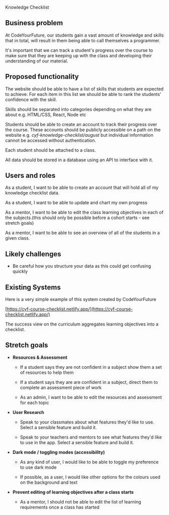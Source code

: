 Knowledge Checklist

## Business problem

At CodeYourFuture, our students gain a vast amount of knowledge and
skills that in total, will result in them being able to call themselves
a programmer.

It's important that we can track a student\'s progress over the course
to make sure that they are keeping up with the class and developing
their understanding of our material.

## Proposed functionality

The website should be able to have a list of skills that students are
expected to achieve. For each item in this list we should be able to
rank the students' confidence with the skill.

Skills should be separated into categories depending on what they are
about e.g. HTML/CSS, React, Node etc

Students should be able to create an account to track their progress
over the course. These accounts should be publicly accessible on a path
on the website e.g. _cyf-knowledge-checklist/august_ but individual
information cannot be accessed without authentication.

Each student should be attached to a class.

All data should be stored in a database using an API to interface with
it.

## Users and roles

As a student, I want to be able to create an account that will hold all
of my knowledge checklist data.

As a student, I want to be able to update and chart my own progress

As a mentor, I want to be able to edit the class learning objectives in
each of the subjects.(this should only be possible before a cohort
starts - see stretch goals)

As a mentor, I want to be able to see an overview of all of the students
in a given class.

## Likely challenges

- Be careful how you structure your data as this could get confusing
  quickly

## Existing Systems

Here is a very simple example of this system created by CodeYourFuture

[https://cyf-course-checklist.netlify.app/](https://cyf-course-checklist.netlify.app/)

The success view on the curriculum aggregates learning objectives into a
checklist.

## Stretch goals

- **Resources & Assessment**

  - If a student says they are not confident in a subject show them
    a set of resources to help them

  - If a student says they are are confident in a subject, direct
    them to complete an assessment piece of work

  - As an admin, I want to be able to edit the resources and
    assessment for each topic

- **User Research**

  - Speak to your classmates about what features they'd like to use.
    Select a sensible feature and build it.

  - Speak to your teachers and mentors to see what features they'd
    like to use in the app. Select a sensible feature and build it.

- **Dark mode / toggling modes (accessibility)**

  - As any kind of user, I would like to be able to toggle my
    preference to use dark mode

  - If possible, as a user, I would like other options for the
    colours used on the background and text

- **Prevent editing of learning objectives after a class starts**

  - As a mentor, I should not be able to edit the list of learning
    requirements once a class has started

